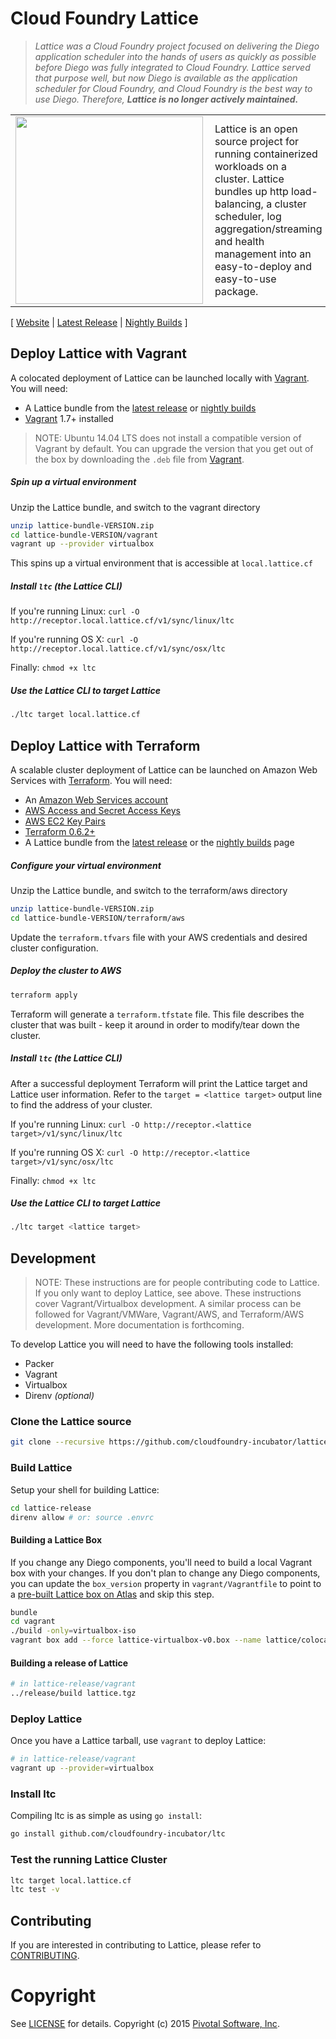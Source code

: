 # Cloud Foundry Lattice

> *Lattice was a Cloud Foundry project focused on delivering the Diego application scheduler into the hands of users as quickly as possible before Diego was fully integrated to Cloud Foundry. Lattice served that purpose well, but now Diego is available as the application scheduler for Cloud Foundry, and Cloud Foundry is the best way to use Diego. Therefore,* ***Lattice is no longer actively maintained.***

<table width="100%" border="0">
  <tr>
    <td>
      <a href="http://lattice.cf"><img src="https://raw.githubusercontent.com/cloudfoundry-incubator/lattice-release/master/lattice.png" align="left" width="300px" ></a>
    </td>
    <td>Lattice is an open source project for running containerized workloads on a cluster. Lattice bundles up http load-balancing, a cluster scheduler, log aggregation/streaming and health management into an easy-to-deploy and easy-to-use package.
    </td>
  </tr>
</table>

[ [Website](http://lattice.cf) | [Latest Release](https://github.com/cloudfoundry-incubator/lattice-release/releases/latest) | [Nightly Builds](https://lattice.s3.amazonaws.com/nightly/index.html) ]

## Deploy Lattice with Vagrant

A colocated deployment of Lattice can be launched locally with [Vagrant](https://vagrantup.com/). You will need:

* A Lattice bundle from the [latest release](https://github.com/cloudfoundry-incubator/lattice-release/releases/latest) or [nightly builds](https://lattice.s3.amazonaws.com/nightly/index.html)
* [Vagrant](https://vagrantup.com/) 1.7+ installed

> NOTE: Ubuntu 14.04 LTS does not install a compatible version of Vagrant by default. You can upgrade the version that you get out of the box by downloading the `.deb` file from [Vagrant](http://www.vagrantup.com/downloads.html).

##### Spin up a virtual environment

Unzip the Lattice bundle, and switch to the vagrant directory

```bash
unzip lattice-bundle-VERSION.zip
cd lattice-bundle-VERSION/vagrant
vagrant up --provider virtualbox
```

This spins up a virtual environment that is accessible at `local.lattice.cf`

##### Install `ltc` (the Lattice CLI)

If you're running Linux: `curl -O http://receptor.local.lattice.cf/v1/sync/linux/ltc`

If you're running OS X: `curl -O http://receptor.local.lattice.cf/v1/sync/osx/ltc`

Finally: `chmod +x ltc`

##### Use the Lattice CLI to target Lattice

```bash
./ltc target local.lattice.cf
```

## Deploy Lattice with Terraform

A scalable cluster deployment of Lattice can be launched on Amazon Web Services with [Terraform](https://www.terraform.io). You will need:

* An [Amazon Web Services account](http://aws.amazon.com/)
* [AWS Access and Secret Access Keys](http://docs.aws.amazon.com/AWSSimpleQueueService/latest/SQSGettingStartedGuide/AWSCredentials.html)
* [AWS EC2 Key Pairs](http://docs.aws.amazon.com/AWSEC2/latest/UserGuide/ec2-key-pairs.html)
* [Terraform 0.6.2+](https://www.terraform.io/intro/getting-started/install.html)
* A Lattice bundle from the [latest release](https://github.com/cloudfoundry-incubator/lattice-release/releases/latest) or the [nightly builds](https://lattice.s3.amazonaws.com/nightly/index.html) page

##### Configure your virtual environment

Unzip the Lattice bundle, and switch to the terraform/aws directory

```bash
unzip lattice-bundle-VERSION.zip
cd lattice-bundle-VERSION/terraform/aws
```

Update the `terraform.tfvars` file with your AWS credentials and desired cluster configuration.

##### Deploy the cluster to AWS

```bash
terraform apply
```

Terraform will generate a `terraform.tfstate` file.  This file describes the cluster that was built - keep it around in order to modify/tear down the cluster.

##### Install `ltc` (the Lattice CLI)

After a successful deployment Terraform will print the Lattice target and Lattice user information. Refer to the `target = <lattice target>` output line to find the address of your cluster.

If you're running Linux: `curl -O http://receptor.<lattice target>/v1/sync/linux/ltc`

If you're running OS X: `curl -O http://receptor.<lattice target>/v1/sync/osx/ltc`

Finally: `chmod +x ltc`

##### Use the Lattice CLI to target Lattice

```bash
./ltc target <lattice target>
```

## Development

> NOTE: These instructions are for people contributing code to Lattice. If you only want to deploy Lattice, see above.
> These instructions cover Vagrant/Virtualbox development.
> A similar process can be followed for Vagrant/VMWare, Vagrant/AWS, and Terraform/AWS development. More documentation is forthcoming.

To develop Lattice you will need to have the following tools installed:

- Packer
- Vagrant
- Virtualbox
- Direnv _(optional)_

### Clone the Lattice source

```bash
git clone --recursive https://github.com/cloudfoundry-incubator/lattice-release.git
```

### Build Lattice

Setup your shell for building Lattice:

```bash
cd lattice-release
direnv allow # or: source .envrc
```

#### Building a Lattice Box

If you change any Diego components, you'll need to build a local Vagrant box with your changes.
If you don't plan to change any Diego components, you can update the `box_version` property
in `vagrant/Vagrantfile` to point to a [pre-built Lattice box on Atlas](https://atlas.hashicorp.com/lattice/boxes/colocated)
and skip this step.

```bash
bundle
cd vagrant
./build -only=virtualbox-iso
vagrant box add --force lattice-virtualbox-v0.box --name lattice/colocated
```

#### Building a release of Lattice

```bash
# in lattice-release/vagrant
../release/build lattice.tgz
```

### Deploy Lattice

Once you have a Lattice tarball, use `vagrant` to deploy Lattice:

```bash
# in lattice-release/vagrant
vagrant up --provider=virtualbox
```

### Install ltc

Compiling ltc is as simple as using `go install`:

```bash
go install github.com/cloudfoundry-incubator/ltc
```

### Test the running Lattice Cluster

```bash
ltc target local.lattice.cf
ltc test -v
```

## Contributing

If you are interested in contributing to Lattice, please refer to [CONTRIBUTING](CONTRIBUTING.md).

# Copyright

See [LICENSE](LICENSE) for details.
Copyright (c) 2015 [Pivotal Software, Inc](http://www.pivotal.io/).
